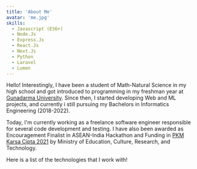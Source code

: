 ```yaml
---
title: 'About Me'
avatar: 'me.jpg'
skills:
  - Javascript (ES6+)
  - Node.Js
  - Express.Js
  - React.Js
  - Next.Js
  - Python
  - Laravel
  - Lumen
---
```


Hello! Interestingly, I have been a student of Math-Natural Science in my high school and got introduced to programming in my freshman year at [Gunadarma University](https://gunadarma.ac.id/). Since then, I started developing Web and ML projects, and currently i still pursuing my Bachelors in Informatics Engineering (2018-2022).

Today, I'm currently working as a freelance software engineer responsible for several code development and testing. I have also been awarded as Encouragement Finalist in ASEAN-India Hackathon and Funding in [PKM Karsa Cipta 2021](https://simbelmawa.kemdikbud.go.id/portal/) by Ministry of Education, Culture, Research, and Technology.

Here is a list of the technologies that I work with!
